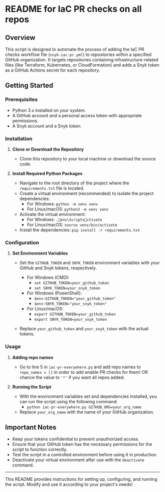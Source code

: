 # README for IaC PR checks on all repos

## Overview

This script is designed to automate the process of adding the IaC PR checks workflow file (`snyk-iac-pr.yml`) to repositories within a specified GitHub organization. It targets repositories containing infrastructure-related files (like Terraform, Kubernetes, or CloudFormation) and adds a Snyk token as a GitHub Actions secret for each repository.

## Getting Started

### Prerequisites

- Python 3.x installed on your system.
- A GitHub account and a personal access token with appropriate permissions.
- A Snyk account and a Snyk token.

### Installation

1. **Clone or Download the Repository**

   - Clone this repository to your local machine or download the source code.

2. **Install Required Python Packages**
   - Navigate to the root directory of the project where the `requirements.txt` file is located.
   - Create a virtual environment (recommended) to isolate the project dependencies:
     - For Windows: `python -m venv venv`
     - For Linux/macOS: `python3 -m venv venv`
   - Activate the virtual environment:
     - For Windows: `.env\Scriptsctivate`
     - For Linux/macOS: `source venv/bin/activate`
   - Install the dependencies: `pip install -r requirements.txt`

### Configuration

1. **Set Environment Variables**

   - Set the `GITHUB_TOKEN` and `SNYK_TOKEN` environment variables with your GitHub and Snyk tokens, respectively.

     - For Windows (CMD):
       - `set GITHUB_TOKEN=your_github_token`
       - `set SNYK_TOKEN=your_snyk_token`
     - For Windows (PowerShell):
       - `$env:GITHUB_TOKEN="your_github_token"`
       - `$env:SNYK_TOKEN="your_snyk_token"`
     - For Linux/macOS:
       - `export GITHUB_TOKEN=your_github_token`
       - `export SNYK_TOKEN=your_snyk_token`

   - Replace `your_github_token` and `your_snyk_token` with the actual tokens.

### Usage

1. **Adding repo names**

   - Go to line 5 in `iac-pr-everywhere.py` and add repo names to `repo_names = []` in order to add enable PR checks for them! OR chance the value to `'*'` if you want all repos added.

2. **Running the Script**
   - With the environment variables set and dependencies installed, you can run the script using the following command:
     - `python iac-pr-everywhere.py GITHUB_ORG=your_org_name`
   - Replace `your_org_name` with the name of your GitHub organization.

## Important Notes

- Keep your tokens confidential to prevent unauthorized access.
- Ensure that your GitHub token has the necessary permissions for the script to function correctly.
- Test the script in a controlled environment before using it in production.
- Deactivate your virtual environment after use with the `deactivate` command.

---

This README provides instructions for setting up, configuring, and running the script. Modify and use it according to your project's needs!
